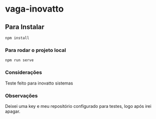 # vaga-inovatto

## Para Instalar
```
npm install
```

### Para rodar o projeto local
```
npm run serve
```

### Considerações
Teste feito para inovatto sistemas

### Observações
Deixei uma key e meu repositório configurado para testes, logo após irei apagar.
